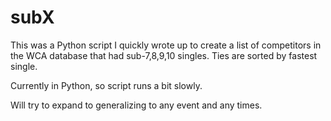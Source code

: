 subX
===

This was a Python script I quickly wrote up to create a list of competitors in the WCA database that had sub-7,8,9,10 singles. Ties are sorted by fastest single.

Currently in Python, so script runs a bit slowly.

Will try to expand to generalizing to any event and any times.